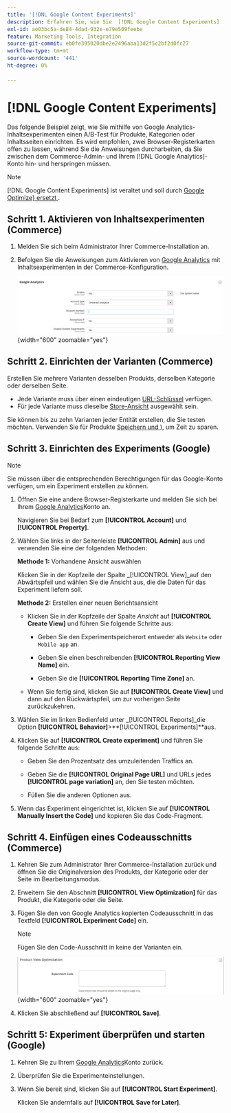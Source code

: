 ```yaml
---
title: '[!DNL Google Content Experiments]'
description: Erfahren Sie, wie Sie  [!DNL Google Content Experiments]  A/B-Test von Commerce-Produkten, -Kategorien oder -Inhaltsseiten einrichten können.
exl-id: ae03bc5a-de84-4dad-932e-e79e509feebe
feature: Marketing Tools, Integration
source-git-commit: eb0fe395020dbe2e2496aba13d2f5c2bf2d0fc27
workflow-type: tm+mt
source-wordcount: '441'
ht-degree: 0%

---
```


# [!DNL Google Content Experiments]

Das folgende Beispiel zeigt, wie Sie mithilfe von Google Analytics-Inhaltsexperimenten einen A/B-Test für Produkte, Kategorien oder Inhaltsseiten einrichten. Es wird empfohlen, zwei Browser-Registerkarten offen zu lassen, während Sie die Anweisungen durcharbeiten, da Sie zwischen dem Commerce-Admin- und Ihrem [!DNL Google Analytics]-Konto hin- und herspringen müssen.

>[!NOTE]
>
>[!DNL Google Content Experiments] ist veraltet und soll durch [Google Optimize} ersetzt ](https://support.google.com/optimize/answer/7084762?hl=en).

## Schritt 1. Aktivieren von Inhaltsexperimenten (Commerce)

1. Melden Sie sich beim Administrator Ihrer Commerce-Installation an.

1. Befolgen Sie die Anweisungen zum Aktivieren von [Google Analytics](google-analytics.md) mit Inhaltsexperimenten in der Commerce-Konfiguration.

   ![Verkaufskonfiguration - Google-API - Google Analytics](../configuration-reference/sales/assets/google-api-analytics-ee.png){width="600" zoomable="yes"}

## Schritt 2. Einrichten der Varianten (Commerce)

Erstellen Sie mehrere Varianten desselben Produkts, derselben Kategorie oder derselben Seite.

- Jede Variante muss über einen eindeutigen [URL-Schlüssel](../catalog/catalog-urls.md) verfügen.
- Für jede Variante muss dieselbe [Store-Ansicht](../getting-started/websites-stores-views.md#scope-settings) ausgewählt sein.

Sie können bis zu zehn Varianten jeder Entität erstellen, die Sie testen möchten. Verwenden Sie für Produkte [Speichern und ](../catalog/product-workspace.md)), um Zeit zu sparen.

## Schritt 3. Einrichten des Experiments (Google)

>[!NOTE]
>
>Sie müssen über die entsprechenden Berechtigungen für das Google-Konto verfügen, um ein Experiment erstellen zu können.

1. Öffnen Sie eine andere Browser-Registerkarte und melden Sie sich bei Ihrem [Google Analytics][2]Konto an.

   Navigieren Sie bei Bedarf zum **[!UICONTROL Account]** und **[!UICONTROL Property]**.

1. Wählen Sie links in der Seitenleiste **[!UICONTROL Admin]** aus und verwenden Sie eine der folgenden Methoden:

   **Methode 1:** Vorhandene Ansicht auswählen

   Klicken Sie in der Kopfzeile der Spalte _[!UICONTROL View]_auf den Abwärtspfeil und wählen Sie die Ansicht aus, die die Daten für das Experiment liefern soll.

   **Methode 2:** Erstellen einer neuen Berichtsansicht

   - Klicken Sie in der Kopfzeile der Spalte _Ansicht_ auf **[!UICONTROL Create View]** und führen Sie folgende Schritte aus:

      - Geben Sie den Experimentspeicherort entweder als `Website` oder `Mobile app` an.

      - Geben Sie einen beschreibenden **[!UICONTROL Reporting View Name]** ein.

      - Geben Sie die **[!UICONTROL Reporting Time Zone]** an.

   - Wenn Sie fertig sind, klicken Sie auf **[!UICONTROL Create View]** und dann auf den Rückwärtspfeil, um zur vorherigen Seite zurückzukehren.

1. Wählen Sie im linken Bedienfeld unter _[!UICONTROL Reports]_die Option **[!UICONTROL Behavior]**>**[!UICONTROL Experiments]**aus.

1. Klicken Sie auf **[!UICONTROL Create experiment]** und führen Sie folgende Schritte aus:

   - Geben Sie den Prozentsatz des umzuleitenden Traffics an.

   - Geben Sie die **[!UICONTROL Original Page URL]** und URLs jedes **[!UICONTROL page variation]** an, den Sie testen möchten.

   - Füllen Sie die anderen Optionen aus.

1. Wenn das Experiment eingerichtet ist, klicken Sie auf **[!UICONTROL Manually Insert the Code]** und kopieren Sie das Code-Fragment.

## Schritt 4. Einfügen eines Codeausschnitts (Commerce)

1. Kehren Sie zum Administrator Ihrer Commerce-Installation zurück und öffnen Sie die Originalversion des Produkts, der Kategorie oder der Seite im Bearbeitungsmodus.

1. Erweitern Sie den Abschnitt **[!UICONTROL View Optimization]** für das Produkt, die Kategorie oder die Seite.

1. Fügen Sie den von Google Analytics kopierten Codeausschnitt in das Textfeld **[!UICONTROL Experiment Code]** ein.

   >[!NOTE]
   >
   >Fügen Sie den Code-Ausschnitt in keine der Varianten ein.

   ![Optimierung der Produktansicht](../catalog/assets/product-view-optimization.png){width="600" zoomable="yes"}

1. Klicken Sie abschließend auf **[!UICONTROL Save]**.

## Schritt 5: Experiment überprüfen und starten (Google)

1. Kehren Sie zu Ihrem [Google Analytics][2]Konto zurück.

1. Überprüfen Sie die Experimenteinstellungen.

1. Wenn Sie bereit sind, klicken Sie auf **[!UICONTROL Start Experiment]**.

   Klicken Sie andernfalls auf **[!UICONTROL Save for Later]**.


[2]: https://analytics.google.com/
